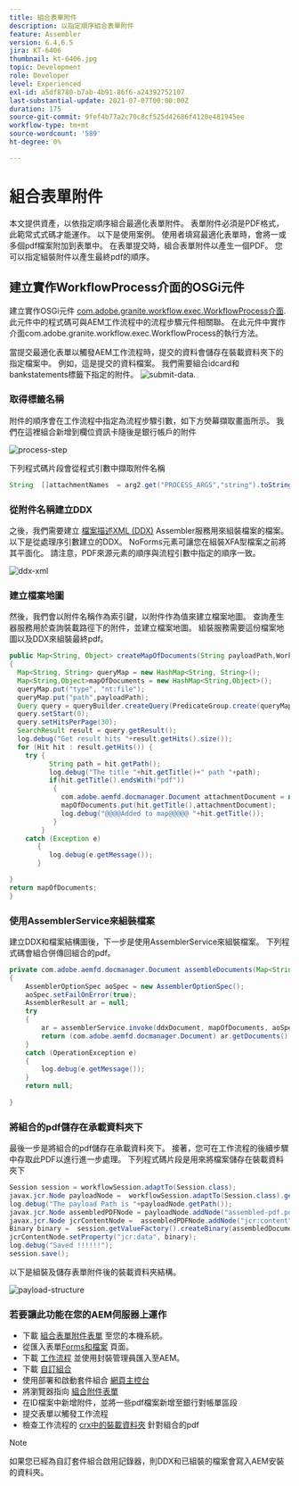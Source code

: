 ```yaml
---
title: 組合表單附件
description: 以指定順序組合表單附件
feature: Assembler
version: 6.4,6.5
jira: KT-6406
thumbnail: kt-6406.jpg
topic: Development
role: Developer
level: Experienced
exl-id: a5df8780-b7ab-4b91-86f6-a24392752107
last-substantial-update: 2021-07-07T00:00:00Z
duration: 175
source-git-commit: 9fef4b77a2c70c8cf525d42686f4120e481945ee
workflow-type: tm+mt
source-wordcount: '589'
ht-degree: 0%

---
```


# 組合表單附件

本文提供資產，以依指定順序組合最適化表單附件。 表單附件必須是PDF格式，此範常式式碼才能運作。 以下是使用案例。
使用者填寫最適化表單時，會將一或多個pdf檔案附加到表單中。
在表單提交時，組合表單附件以產生一個PDF。 您可以指定組裝附件以產生最終pdf的順序。

## 建立實作WorkflowProcess介面的OSGi元件

建立實作OSGi元件 [com.adobe.granite.workflow.exec.WorkflowProcess介面](https://helpx.adobe.com/experience-manager/6-5/sites/developing/using/reference-materials/javadoc/com/adobe/granite/workflow/exec/WorkflowProcess.html). 此元件中的程式碼可與AEM工作流程中的流程步驟元件相關聯。 在此元件中實作介面com.adobe.granite.workflow.exec.WorkflowProcess的執行方法。

當提交最適化表單以觸發AEM工作流程時，提交的資料會儲存在裝載資料夾下的指定檔案中。 例如，這是提交的資料檔案。 我們需要組合idcard和bankstatements標籤下指定的附件。
![submit-data](assets/submitted-data.JPG).

### 取得標籤名稱

附件的順序會在工作流程中指定為流程步驟引數，如下方熒幕擷取畫面所示。 我們在這裡組合新增到欄位資訊卡隨後是銀行帳戶的附件

![process-step](assets/process-step.JPG)

下列程式碼片段會從程式引數中擷取附件名稱

```java
String  []attachmentNames  = arg2.get("PROCESS_ARGS","string").toString().split(",");
```

### 從附件名稱建立DDX

之後，我們需要建立 [檔案描述XML (DDX)](https://helpx.adobe.com/pdf/aem-forms/6-2/ddxRef.pdf) Assembler服務用來組裝檔案的檔案。 以下是從處理序引數建立的DDX。 NoForms元素可讓您在組裝XFA型檔案之前將其平面化。 請注意，PDF來源元素的順序與流程引數中指定的順序一致。

![ddx-xml](assets/ddx.PNG)

### 建立檔案地圖

然後，我們會以附件名稱作為索引鍵，以附件作為值來建立檔案地圖。 查詢產生器服務用於查詢裝載路徑下的附件，並建立檔案地圖。 組裝服務需要這份檔案地圖以及DDX來組裝最終pdf。

```java
public Map<String, Object> createMapOfDocuments(String payloadPath,WorkflowSession workflowSession )
{
  Map<String, String> queryMap = new HashMap<String, String>();
  Map<String,Object>mapOfDocuments = new HashMap<String,Object>();
  queryMap.put("type", "nt:file");
  queryMap.put("path",payloadPath);
  Query query = queryBuilder.createQuery(PredicateGroup.create(queryMap),workflowSession.adaptTo(Session.class));
  query.setStart(0);
  query.setHitsPerPage(30);
  SearchResult result = query.getResult();
  log.debug("Get result hits "+result.getHits().size());
  for (Hit hit : result.getHits()) {
    try {
          String path = hit.getPath();
          log.debug("The title "+hit.getTitle()+" path "+path);
          if(hit.getTitle().endsWith("pdf"))
           {
             com.adobe.aemfd.docmanager.Document attachmentDocument = new com.adobe.aemfd.docmanager.Document(path);
             mapOfDocuments.put(hit.getTitle(),attachmentDocument);
             log.debug("@@@@Added to map@@@@@ "+hit.getTitle());
           }
        }
    catch (Exception e)
       {
          log.debug(e.getMessage());
       }

}
return mapOfDocuments;
}
```

### 使用AssemblerService來組裝檔案

建立DDX和檔案結構圖後，下一步是使用AssemblerService來組裝檔案。
下列程式碼會組合併傳回組合的pdf。

```java
private com.adobe.aemfd.docmanager.Document assembleDocuments(Map<String, Object> mapOfDocuments, com.adobe.aemfd.docmanager.Document ddxDocument)
{
    AssemblerOptionSpec aoSpec = new AssemblerOptionSpec();
    aoSpec.setFailOnError(true);
    AssemblerResult ar = null;
    try
    {
        ar = assemblerService.invoke(ddxDocument, mapOfDocuments, aoSpec);
        return (com.adobe.aemfd.docmanager.Document) ar.getDocuments().get("GeneratedDocument.pdf");
    }
    catch (OperationException e)
    {
        log.debug(e.getMessage());
    }
    return null;
    
}
```

### 將組合的pdf儲存在承載資料夾下

最後一步是將組合的pdf儲存在承載資料夾下。 接著，您可在工作流程的後續步驟中存取此PDF以進行進一步處理。
下列程式碼片段是用來將檔案儲存在裝載資料夾下

```java
Session session = workflowSession.adaptTo(Session.class);
javax.jcr.Node payloadNode =  workflowSession.adaptTo(Session.class).getNode(workItem.getWorkflowData().getPayload().toString());
log.debug("The payload Path is "+payloadNode.getPath());
javax.jcr.Node assembledPDFNode = payloadNode.addNode("assembled-pdf.pdf", "nt:file"); 
javax.jcr.Node jcrContentNode =  assembledPDFNode.addNode("jcr:content", "nt:resource");
Binary binary =  session.getValueFactory().createBinary(assembledDocument.getInputStream());
jcrContentNode.setProperty("jcr:data", binary);
log.debug("Saved !!!!!!"); 
session.save();
```

以下是組裝及儲存表單附件後的裝載資料夾結構。

![payload-structure](assets/payload-structure.JPG)

### 若要讓此功能在您的AEM伺服器上運作

* 下載 [組合表單附件表單](assets/assemble-form-attachments-af.zip) 至您的本機系統。
* 從匯入表單[Forms和檔案](http://localhost:4502/aem/forms.html/content/dam/formsanddocuments) 頁面。
* 下載 [工作流程](assets/assemble-form-attachments.zip) 並使用封裝管理員匯入至AEM。
* 下載 [自訂組合](assets/assembletaskattachments.assembletaskattachments.core-1.0-SNAPSHOT.jar)
* 使用部署和啟動套件組合 [網頁主控台](http://localhost:4502/system/console/bundles)
* 將瀏覽器指向 [組合附件表單](http://localhost:4502/content/dam/formsanddocuments/assembleattachments/jcr:content?wcmmode=disabled)
* 在ID檔案中新增附件，並將一些pdf檔案新增至銀行對帳單區段
* 提交表單以觸發工作流程
* 檢查工作流程的 [crx中的裝載資料夾](http://localhost:4502/crx/de/index.jsp#/var/fd/dashboard/payload) 針對組合的pdf

>[!NOTE]
> 如果您已經為自訂套件組合啟用記錄器，則DDX和已組裝的檔案會寫入AEM安裝的資料夾。
